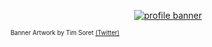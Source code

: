 <p align="center">
  <a href="https://www.waifu.video/" target="_blank"><img src="https://user-images.githubusercontent.com/78684116/151844095-2acd48cd-e8d5-45d4-a0c8-503b1b4cdcbb.png" alt="profile banner"></a>
</p>

<sub><sup>Banner Artwork by Tim Soret <a href="https://twitter.com/timsoret">(Twitter)</a></sup></sub>
